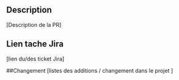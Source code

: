 ## Description
[Description de la PR]

## Lien tache Jira
[lien du/des ticket Jira]

##Changement
[listes des additions / changement dans le projet ]